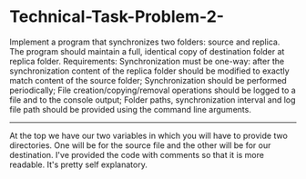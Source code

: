 # Technical-Task-Problem-2-

Implement a program that synchronizes two folders: source and replica. The program should maintain a full, identical copy of destination folder at replica folder.
Requirements:
Synchronization must be one-way: after the synchronization content of the replica folder should be modified to exactly match content of the source folder;
Synchronization should be performed periodically;
File creation/copying/removal operations should be logged to a file and to the console output;
Folder paths, synchronization interval and log file path should be provided using the command line arguments.

-----------------------------------------------------------------------------------------------------------------------------------------------------------------------

At the top we have our two variables in which you will have to provide two directories. One will be for the source file and the other will be for our destination. 
I've provided the code with comments so that it is more readable. It's pretty self explanatory.
